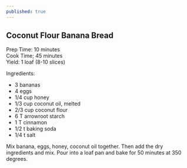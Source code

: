 ```yaml
---
published: true
---
```

## Coconut Flour Banana Bread
Prep Time: 10 minutes<br>
Cook Time; 45 minutes<br>
Yield: 1 loaf (8-10 slices)


Ingredients:
- 3 bananas
- 4 eggs
- 1/4 cup honey
- 1/3 cup coconut oil, melted
- 2/3 cup coconut flour
- 6 T arrowroot starch
- 1 T cinnamon
- 1/2 t baking soda
- 1/4 t salt


Mix banana, eggs, honey, coconut oil together. Then add the dry ingredients and mix. Pour into a loaf pan and bake for 50 minutes at 350 degrees.
